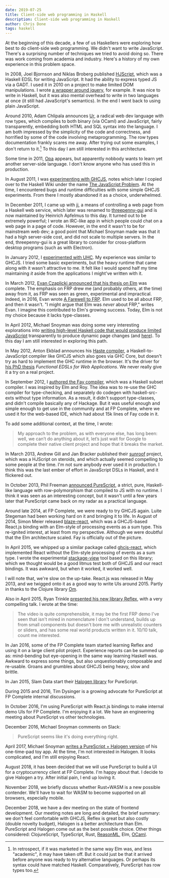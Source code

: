 ```yaml
---
date: 2019-07-25
title: Client-side web programming in Haskell
description: Client-side web programming in Haskell
author: Chris Done
tags: haskell
---
```


At the beginning of this decade, a few of us Haskellers were exploring
how best to do client-side web programming. We didn't want to write
JavaScript. There's a surprising number of techniques we tried to
avoid doing so. There was work coming from academia and
industry. Here's a history of my own experience in this problem space.

In 2008, Joel Bjornson and Niklas Broberg published
[HJScript](http://hackage.haskell.org/package/HJScript-0.4), which was
a Haskell EDSL for writing JavaScript. It had the ability to express
typed JS via a GADT. I used it in 2010 on a project to make limited
DOM manipulations. I wrote
[a wrapper around jquery](https://github.com/benarmston/hpaste/blob/master/src/HJScript/Objects/JQuery/Extra.hs),
for example. It was nice to write in Haskell, but it was also mental
overhead to write in two languages at once (it still had JavaScript's
semantics). In the end I went back to using plain JavaScript.

Around 2010, Adam Chlipala announces
[Ur](http://impredicative.com/ur/), a radical web dev language with
row types, which compiles to both binary (via OCaml) and JavaScript,
fairly transparently, embedding both HTML and SQL syntax into the
language. I am both impressed by the simplicity of the code and
correctness, and horrified by some of the code involving
metaprogramming. The row types documentation frankly scares me
away. After trying out some examples, I don't return to it.[^1] To
this day I am still interested in this architecture.

Some time in 2011, [Opa](http://opalang.org/) appears, but apparently
nobbody wants to learn yet another server-side language. I don't know
anyone who has used this in production.

In August 2011, I was
[experimenting with GHCJS](https://chrisdone.com/posts/ghcjs/), notes
which later I copied over to the Haskell Wiki under the name
[The JavaScript Problem](http://www.haskell.org/haskellwiki/The_JavaScript_Problem). At
the time, I encountered bugs and runtime difficulties with some simple
GHCJS experiments. From there I mostly abandoned it as a choice,
underwhelmed.

In December 2011, I came up with
[ji](https://chrisdone.com/posts/ji-haskell-web/), a means of
controlling a web page from a Haskell web service, which later was
renamed to
[threepenny-gui](http://hackage.haskell.org/package/threepenny-gui)
and is now maintained by Heinrich Apfelmus to this day. It turned out
to be extremely powerful; I wrote an IRC-like app in which people
could chat on a web page in a page of code. However, in the end it
wasn't to be for mainstream web dev; a good point that Michael Snoyman
made was that it had a high server-side cost, and did not scale to
multiple servers. In the end, threepenny-gui is a great library to
consider for cross-platform desktop programs (such as with Electron).

In January 2012, I
[experimented with UHC](https://web.archive.org/web/20120623212312/https://chrisdone.com/posts/2012-01-06-uhc-javascript.html). My
experience was similar to GHCJS. I tried some basic experiments, but
the heavy runtime that came along with it wasn't attractive to me. It
felt like I would spend half my time maintaining _it_ aside from the
applications I might've written with it.

In March 2012,
[Evan Czaplicki announced that his thesis on Elm](https://www.reddit.com/r/haskell/comments/rkyoa/my_thesis_is_finally_complete_elm_concurrent_frp/)
was complete. The emphasis on FRP drew me (and probably others, at the
time) away from it, as FRP was seen as green, experimental and
impractical. Indeed, in 2016, Evan wrote
[A Farewell to FRP](https://elm-lang.org/news/farewell-to-frp). Elm
used to be all about FRP, and then it wasn't. "I might argue that Elm
was _never_ about FRP," writes Evan. I imagine this contributed to
Elm's growing success. Today, Elm is not my choice because it lacks
type-classes.

In April 2012, Michael Snoyman was doing some very interesting
explorations into
[writing high-level Haskell code that would produce limited JavaScript](https://www.yesodweb.com/blog/2012/04/client-side) transparently to produce dynamic page changes
(and [here](https://www.yesodweb.com/blog/2012/04/yesod-js-todo)). To
this day I am still interested in exploring this path.

In May 2012, Anton Ekblad announces his
[Haste compiler](https://www.reddit.com/r/haskell/comments/tw997/haste_haskell_to_javascript_compiler/),
a Haskell-to-JavaScript compiler like GHCJS which also goes via GHC
Core, but doesn't try as hard to implement the GHC runtime in the
browser. It's the driver for
[his PhD thesis](https://ekblad.cc/pubs/thesis.pdf) _Functional EDSLs
for Web Applications_. We never really give it a try on a real project.

In September 2012, I
[authored the Fay compiler](https://chrisdone.com/posts/fay/), which
was a Haskell subset compiler. I was inspired by Elm and Roy. The idea
was to re-use the GHC compiler for type-checking, and separately do
codegen with haskell-src-exts without type information. As a result,
it didn't support type-classes, and didn't compile basically any of
Hackage. But it was useful enough and simple enough to get use in the
community and at FP Complete, where we used it for the web-based IDE,
which had about 15k lines of Fay code in it.

To add some additional context, at the time, I wrote:

> My approach to the problem, as with everyone else, has long been:
> well, we can’t do anything about it, let’s just wait for Google to
> complete their native client project and hope that it breaks the
> market.

In March 2013, Andrew Gill and Jan Bracker published their
[sunroof](https://github.com/ku-fpg/sunroof-compiler)
project, which was a HJScript on steroids, and which actually seemed
compelling to some people at the time. I'm not sure anybody ever used
it in production. I think this was the last ember of effort in
JavaScript DSLs in Haskell, and it flickered out.

In October 2013, Phil Freeman
[announced PureScript](https://www.reddit.com/r/haskell/comments/1pkzd0/show_reddit_my_weekend_project_purescript/),
a strict, pure, Haskell-like language with row-polymorphism that
compiled to JS with no runtime. I think it was seen as an interesting
concept, but it wasn't until a few years later that PureScript came
back on my radar as a practical language.

Around late 2014, at FP Complete, we were ready to try GHCJS
again. Luite Stegeman had been working hard on it and bringing it to
life. In August of 2014, Simon Meier released
[blaze-react](https://github.com/meiersi/blaze-react), which was a
GHCJS-based React.js binding with an Elm-style of processing events as
a sum type. This re-ignited interest, at least from my
perspective. Although we were doubtful that the Elm architecture
scaled. Fay is officially out of the picture.

In April 2015, we whipped up a similar package called
[ghcjs-react](https://github.com/fpco/ghcjs-react), which implemented
React without the Elm-style processing of events as a sum type. I
wrote the experimental
[stackage-view](https://github.com/fpco/stackage-view#introduction)
tool based on this library; which we thought would be a good litmus
test both of GHCJS and our react bindings. It was awkward, but when it
worked, it worked well.

I will note that, we're slow on the up-take. React.js was released in
May 2013, and we twigged onto it as a good way to write UIs around
2015. Partly in thanks to the Clojure library [Om](https://github.com/omcljs/om).

Also in April 2015, Ryan Trinkle
[presented his new library Reflex](https://www.reddit.com/r/haskell/comments/31rat9/reflex_practical_functional_reactive_programming/),
with a very compelling talk. I wrote at the time:

> The video is quite comprehensible, it may be the first FRP demo I've
> seen that isn't mired in nomenclature I don't understand, builds up
> from small components but doesn't bore me with unrealistic counters
> or sliders, and has some real world products written in it. 10/10
> talk, count me interested.

In Jan 2016, some of the FP Complete team started learning Reflex and
using it on a large client pilot project. Experience reports can be
summed up as: mind-bending but eye-opening in the same way learning
Haskell was. Awkward to express some things, but also unquestionably
composable and re-usable. Groans and grumbles about GHCJS being heavy,
slow and brittle.

In Jan 2015, Slam Data start their
[Halogen library](https://github.com/slamdata/purescript-halogen) for
PureScript.

During 2015 and 2016, Tim Dysinger is a growing advocate for PureScript at FP
Complete internal discussions.

In October 2016, I'm using PureScript with React.js bindings to make
internal demo UIs for FP Complete. I'm enjoying it a lot. We have an
engineering meeting about PureScript vs other technologies.

December 2016, Michael Snoyman comments on Slack:

> PureScript seems like it's doing everything right.

April 2017, Michael Snoyman
[writes a PureScript + Halogen version](https://github.com/snoyberg/purescript-halogen-onetimepad)
of his one-time-pad toy app. At the time, I'm not interested in
Halogen. It looks complicated, and I'm still enjoying React.

August 2018, it has been decided that we will use PureScript to
build a UI for a cryptocurrency client at FP Complete. I'm happy about
that. I decide to give Halogen a try. After initial pain, I end up
loving it.

November 2018, we briefly discuss whether Rust+WASM is a new possible
contender. We'll have to wait for WASM to become supported on all
browsers, especially mobile.

December 2018, we have a dev meeting on the state of frontend
development. Our meeting notes are long and detailed, the brief
summary: we don't feel comfortable with GHCJS, Reflex is great but
also costly (double novelty budget), Halogen is a better architecture
than Elm. PureScript and Halogen come out as the best possible
choice. Other things considered: ClojureScript, TypeScript, Rust,
[ReasonML](https://reasonml.github.io/), Elm,
[OCaml](https://ocsigen.org/js_of_ocaml/3.1.0/manual/overview).

[^1]: In retrospect, if it was marketed in the same way Elm was, and
less "academic", it may have taken off. But it could just be that it
arrived before anyone was ready to try alternative languages. Or
perhaps its syntax could have matched Haskell. Comparatively,
PureScript has row types too.
